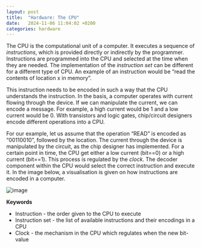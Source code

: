 ```yaml
---
layout: post
title:  "Hardware: The CPU"
date:   2024-11-06 11:04:02 +0200
categories: hardware 
---
```


The CPU is the computational unit of a computer. It executes a sequence of <i>instructions</i>, which is provided directly or indirectly by the programmer. Instructions are programmed into the CPU and selected at the time when they are needed. The implementation of the <i>instruction set</i> can be different for a different type of CPU. An example of an instruction would be “read the contents of location x in memory”.

This instruction needs to be encoded in such a way that the CPU understands the instruction. In the basis, a computer operates with current flowing through the device. If we can manipulate the current, we can encode a message. For example, a high current would be 1 and a low current would be 0. With transistors and logic gates, chip/circuit designers encode different operations into a CPU.

For our example, let us assume that the operation “READ” is encoded as “00110010”, followed by the location. The current through the device is manipulated by the circuit, as the chip designer has implemented. For a certain point in time, the CPU get either a low current (bit==0) or a high current (bit==1). This process is regulated by the <i>clock</i>. The decoder component within the CPU would select the correct instruction and execute it. In the image below, a visualisation is given on how instructions are encoded in a computer.

![image](https://bruteforcemisa.github.io/hackermouses-guide-through-cyberspace/assets/images/CPU.png) 

<b>Keywords</b>
<ul>
<li>Instruction - the order given to the CPU to execute </li>
<li>Instruction set - the list of available instructions and their encodings in a CPU </li> 
<li>Clock - the mechanism in the CPU which regulates when the new bit-value </li>
</ul>